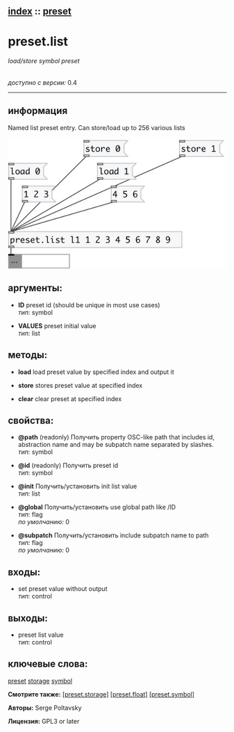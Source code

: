 [index](index.html) :: [preset](category_preset.html)
---

# preset.list

###### load/store symbol preset

*доступно с версии:* 0.4

---


## информация
Named list preset entry. Can store/load up to 256 various lists


[![example](../examples/img/preset.list.jpg)](../examples/pd/preset.list.pd)



## аргументы:

* **ID**
preset id (should be unique in most use cases)<br>
_тип:_ symbol<br>

* **VALUES**
preset initial value<br>
_тип:_ list<br>



## методы:

* **load**
load preset value by specified index and output it<br>

* **store**
stores preset value at specified index<br>

* **clear**
clear preset at specified index<br>




## свойства:

* **@path** (readonly)
Получить property OSC-like path that includes id, abstraction name and may be subpatch
name separated by slashes.<br>
_тип:_ symbol<br>

* **@id** (readonly)
Получить preset id<br>
_тип:_ symbol<br>

* **@init** 
Получить/установить init list value<br>
_тип:_ list<br>

* **@global** 
Получить/установить use global path like /ID<br>
_тип:_ flag<br>
_по умолчанию:_ 0<br>

* **@subpatch** 
Получить/установить include subpatch name to path<br>
_тип:_ flag<br>
_по умолчанию:_ 0<br>



## входы:

* set preset value without output<br>
_тип:_ control



## выходы:

* preset list value<br>
_тип:_ control



## ключевые слова:

[preset](keywords/preset.html)
[storage](keywords/storage.html)
[symbol](keywords/symbol.html)



**Смотрите также:**
[\[preset.storage\]](preset.storage.html)
[\[preset.float\]](preset.float.html)
[\[preset.symbol\]](preset.symbol.html)




**Авторы:** Serge Poltavsky




**Лицензия:** GPL3 or later





